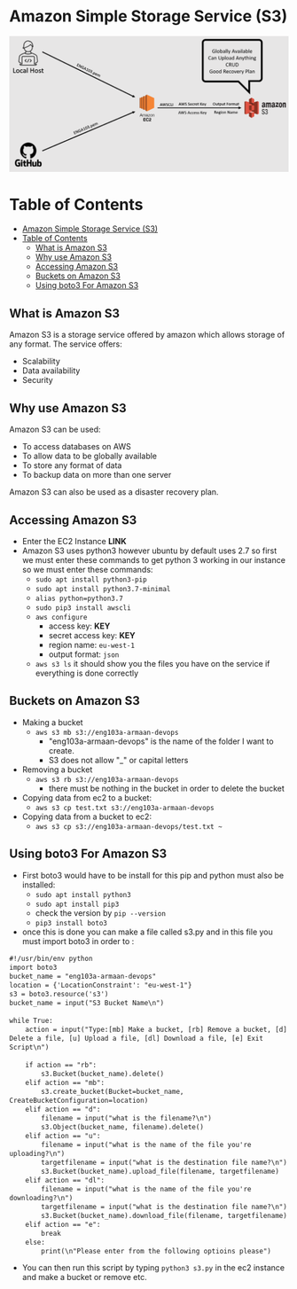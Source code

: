 # Amazon Simple Storage Service (S3)
![Disaster_Recovery](DR.PNG)

# Table of Contents
- [Amazon Simple Storage Service (S3)](#amazon-simple-storage-service-s3)
- [Table of Contents](#table-of-contents)
  - [What is Amazon S3](#what-is-amazon-s3)
  - [Why use Amazon S3](#why-use-amazon-s3)
  - [Accessing Amazon S3](#accessing-amazon-s3)
  - [Buckets on Amazon S3](#buckets-on-amazon-s3)
  - [Using boto3 For Amazon S3](#using-boto3-for-amazon-s3)

## What is Amazon S3
Amazon S3 is a storage service offered by amazon which allows storage of any format. The service offers:
- Scalability
- Data availability
- Security

## Why use Amazon S3
Amazon S3 can be used:
- To access databases on AWS
- To allow data to be globally available
- To store any format of data
- To backup data on more than one server  

Amazon S3 can also be used as a disaster recovery plan.

## Accessing Amazon S3
- Enter the EC2 Instance **LINK**
- Amazon S3 uses python3 however ubuntu by default uses 2.7 so first we must enter these commands to get python 3 working in our instance so we must enter these commands:
  - `sudo apt install python3-pip`
  - `sudo apt install python3.7-minimal`
  - `alias python=python3.7`
  - `sudo pip3 install awscli`
  - `aws configure`
    - access key: **KEY**
    - secret access key: **KEY**
    - region name: `eu-west-1`
    - output format: `json`
  - `aws s3 ls` it should show you the files you have on the service if everything is done correctly


## Buckets on Amazon S3
- Making a bucket
  - `aws s3 mb s3://eng103a-armaan-devops`
    - "eng103a-armaan-devops" is the name of the folder I want to create.
    - S3 does not allow "_" or capital letters
- Removing a bucket 
  - `aws s3 rb s3://eng103a-armaan-devops`
    - there must be nothing in the bucket in order to delete the bucket
- Copying data from ec2 to a bucket:
  - `aws s3 cp test.txt s3://eng103a-armaan-devops`
- Copying data from a bucket to ec2:
  - `aws s3 cp s3://eng103a-armaan-devops/test.txt ~`

## Using boto3 For Amazon S3
- First boto3 would have to be install for this pip and python must also be installed:
  - `sudo apt install python3`
  - `sudo apt install pip3`
  - check the version by `pip --version`
  - `pip3 install boto3`
- once this is done you can make a file called s3.py and in this file you must import boto3 in order to :
```
#!/usr/bin/env python
import boto3
bucket_name = "eng103a-armaan-devops"
location = {'LocationConstraint': "eu-west-1"}
s3 = boto3.resource('s3')
bucket_name = input("S3 Bucket Name\n")

while True:
    action = input("Type:[mb] Make a bucket, [rb] Remove a bucket, [d] Delete a file, [u] Upload a file, [dl] Download a file, [e] Exit Script\n")

    if action == "rb":
        s3.Bucket(bucket_name).delete()
    elif action == "mb":
        s3.create_bucket(Bucket=bucket_name, CreateBucketConfiguration=location)
    elif action == "d":
        filename = input("what is the filename?\n")
        s3.Object(bucket_name, filename).delete()
    elif action == "u":
        filename = input("what is the name of the file you're uploading?\n")
        targetfilename = input("what is the destination file name?\n")
        s3.Bucket(bucket_name).upload_file(filename, targetfilename)
    elif action == "dl":
        filename = input("what is the name of the file you're downloading?\n")
        targetfilename = input("what is the destination file name?\n")
        s3.Bucket(bucket_name).download_file(filename, targetfilename)
    elif action == "e":
        break
    else:
        print(\n"Please enter from the following optioins please")

```
- You can then run this script by typing `python3 s3.py` in the ec2 instance and make a bucket or remove etc.
